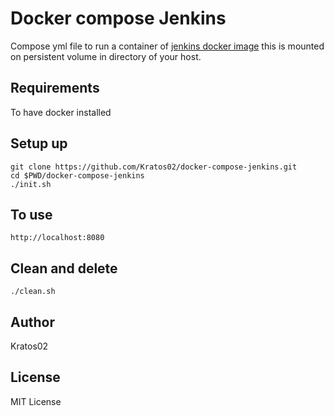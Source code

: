 # Docker compose Jenkins

Compose yml file to run a container of [jenkins docker image](https://hub.docker.com/_/jenkins/) this is mounted on persistent volume in directory of your host.

## Requirements

To have docker installed

## Setup up

```
git clone https://github.com/Kratos02/docker-compose-jenkins.git
cd $PWD/docker-compose-jenkins
./init.sh
```

## To use

```
http://localhost:8080
```

## Clean and delete

```
./clean.sh
```

## Author

Kratos02

## License

MIT License

